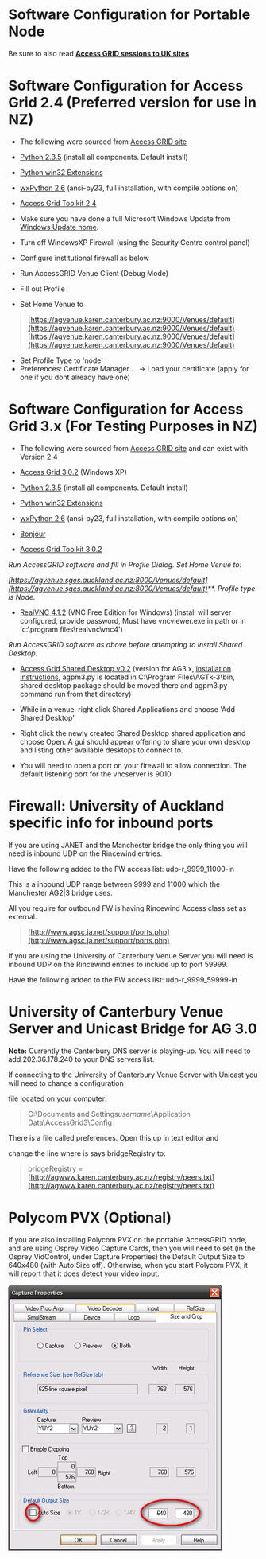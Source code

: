 # Software Configuration for Portable Node

Be sure to also read **[Access GRID sessions to UK sites](/wiki/spaces/BeSTGRID/pages/3818228423)**

# Software Configuration for Access Grid 2.4 (Preferred version for use in NZ)

- The following were sourced from [Access GRID site](http://www.accessgrid.org)
	
- [Python 2.3.5](http://www.python.org/ftp/python/2.3.5/Python-2.3.5.exe) (install all components. Default install)
- [Python win32 Extensions](http://prdownloads.sourceforge.net/pywin32/pywin32-207.win32-py2.3.exe?download)
- [wxPython 2.6](http://prdownloads.sourceforge.net/wxpython/wxPython2.6-win32-unicode-2.6.2.1-py23.exe) (ansi-py23, full installation, with compile options on)
- [Access Grid Toolkit 2.4](http://www-new.mcs.anl.gov/fl/research/accessgrid/software/releases/2.4/windows.html)

- Make sure you have done a full Microsoft Windows Update from [Windows Update home](http://update.microsoft.com).
- Turn off WindowsXP Firewall (using the Security Centre control panel)
- Configure institutional firewall as below
- Run AccessGRID Venue Client (Debug Mode)
- Fill out Profile
- Set Home Venue to


>  [https://agvenue.karen.canterbury.ac.nz:9000/Venues/default](https://agvenue.karen.canterbury.ac.nz:9000/Venues/default)
>  [https://agvenue.karen.canterbury.ac.nz:9000/Venues/default](https://agvenue.karen.canterbury.ac.nz:9000/Venues/default)

- Set Profile Type to 'node'
- Preferences: Certificate Manager.... -> Load your certificate (apply for one if you dont already have one)

# Software Configuration for Access Grid 3.x (For Testing Purposes in NZ)

- The following were sourced from [Access GRID site](http://www.accessgrid.org) and can exist with Version 2.4
- [Access Grid 3.0.2](http://www.accessgrid.org/software) (Windows XP)
	
- [Python 2.3.5](http://www.python.org/ftp/python/2.3.5/Python-2.3.5.exe) (install all components. Default install)
- [Python win32 Extensions](http://prdownloads.sourceforge.net/pywin32/pywin32-207.win32-py2.3.exe?download)
- [wxPython 2.6](http://prdownloads.sourceforge.net/wxpython/wxPython2.6-win32-unicode-2.6.2.1-py23.exe) (ansi-py23, full installation, with compile options on)
- [Bonjour](http://a1408.g.akamai.net/7/1408/9955/20050505/akamai.info.apple.com/Bonjour/061-1768.20050505.BJWdw/BonjourSetup.exe)
- [Access Grid Toolkit 3.0.2](http://www-new.mcs.anl.gov/fl/research/accessgrid/software/releases/3.0.2/windows/AGTk-3.0.2-Final-Py-2.3.exe)

*Run AccessGRID software and fill in Profile Dialog. Set Home Venue to:*

*[https://agvenue.sges.auckland.ac.nz:8000/Venues/default](https://agvenue.sges.auckland.ac.nz:8000/Venues/default)**. Profile type is Node.*

- [RealVNC 4.1.2](http://www.realvnc.com) (VNC Free Edition for Windows) (install will server configured, provide password, Must have vncviewer.exe in path or in 'c:\program files\realvnc\vnc4')

*Run AccessGRID software as above before attempting to install Shared Desktop.*

- [Access Grid Shared Desktop v0.2](http://www.westgrid.ca/collabvis/research-agshareddesktop.php) (version for AG3.x, [installation instructions](http://www.westgrid.ca/collabvis/research-agshareddesktop.php), agpm3.py is located in C:\Program Files\AGTk-3\bin, shared desktop package should be moved there and agpm3.py command run from that directory)
	
- While in a venue, right click Shared Applications and choose 'Add Shared Desktop'
- Right click the newly created Shared Desktop shared application and choose Open. A gui should appear offering to share your own desktop and listing other available desktops to connect to.
- You will need to open a port on your firewall to allow connection. The default listening port for the vncserver is 9010.

# Firewall: University of Auckland specific info for inbound ports

If you are using JANET and the Manchester bridge the only thing you will need is inbound UDP on the Rincewind entries.

Have the following added to the FW access list:     udp-r_9999_11000-in

This is a inbound UDP range between 9999 and 11000 which the Manchester AG2|3 bridge uses.

All you require for outbound FW is having Rincewind Access class set as external.

>  [http://www.agsc.ja.net/support/ports.php](http://www.agsc.ja.net/support/ports.php)

If you are using the University of Canterbury Venue Server you will need is inbound UDP on the Rincewind entries to include up to port 59999.

Have the following added to the FW access list:     udp-r_9999_59999-in

# University of Canterbury Venue Server and Unicast Bridge for AG 3.0

**Note:** Currently the Canterbury DNS server is playing-up. You will need to add 202.36.178.240 to your DNS servers list.

If connecting to the University of Canterbury Venue Server with Unicast you will need to change a configuration

file located on your computer:

>  C:\Documents and Settings*username*\Application Data\AccessGrid3\Config

There is a file called preferences. Open this up in text editor and

change the line where is says bridgeRegistry to:

>  bridgeRegistry = [http://agwww.karen.canterbury.ac.nz/registry/peers.txt](http://agwww.karen.canterbury.ac.nz/registry/peers.txt)

# Polycom PVX (Optional)

If you are also installing Polycom PVX on the portable AccessGRID node, and are using Osprey Video Capture Cards, then you will need to set (in the Osprey VidControl, under Capture Properties) the Default Output Size to 640x480 (with Auto Size off). Otherwise, when you start Polycom PVX, it will report that it does detect your video input.

![Osprey-polycom.jpg](./attachments/Osprey-polycom.jpg)